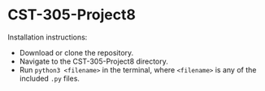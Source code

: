 # CST-305-Project8
Installation instructions:
- Download or clone the repository.
- Navigate to the CST-305-Project8 directory.
- Run `python3 <filename>` in the terminal, where `<filename>` is any of the included `.py` files.
